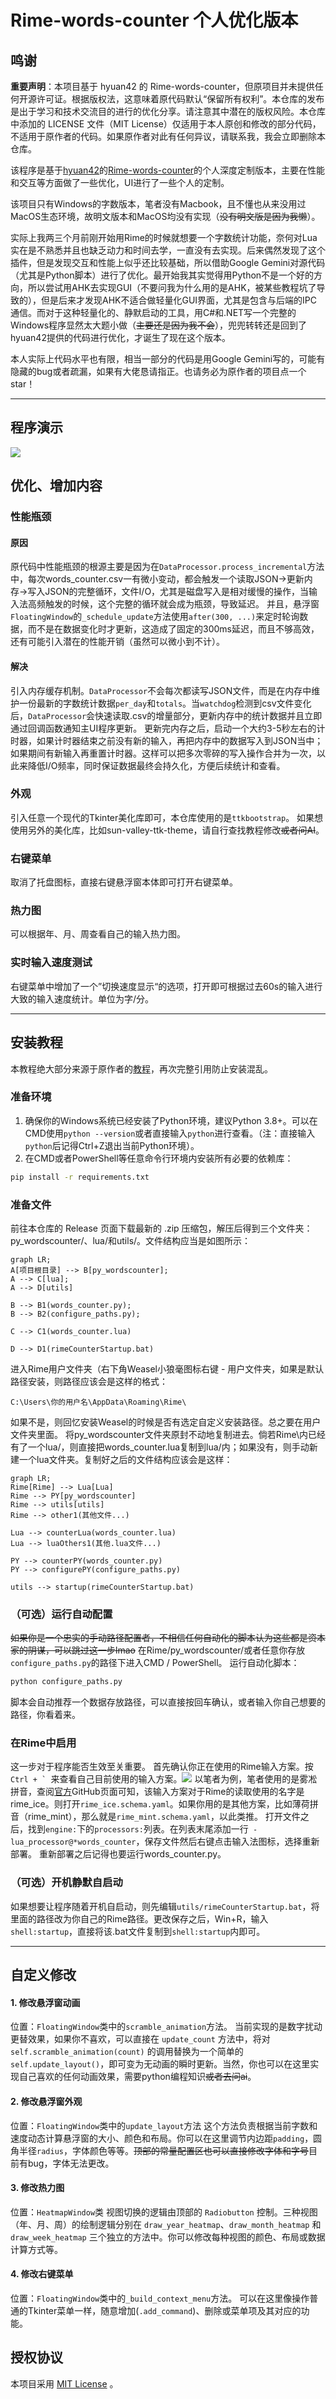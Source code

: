# Rime-words-counter 个人优化版本
## 鸣谢
**重要声明**：本项目基于 hyuan42 的 Rime-words-counter，但原项目并未提供任何开源许可证。根据版权法，这意味着原代码默认“保留所有权利”。本仓库的发布是出于学习和技术交流目的进行的优化分享。请注意其中潜在的版权风险。本仓库中添加的 LICENSE 文件（MIT License）仅适用于本人原创和修改的部分代码，不适用于原作者的代码。如果原作者对此有任何异议，请联系我，我会立即删除本仓库。

该程序是基于[hyuan42](https://github.com/hyuan42)的[Rime-words-counter](https://github.com/hyuan42/Rime-words-counter)的个人深度定制版本，主要在性能和交互等方面做了一些优化，UI进行了一些个人的定制。

该项目只有Windows的字数版本，笔者没有Macbook，且不懂也从来没用过MacOS生态环境，故明文版本和MacOS均没有实现（~~没有明文版是因为我懒~~）。

实际上我两三个月前刚开始用Rime的时候就想要一个字数统计功能，奈何对Lua实在是不熟悉并且也缺乏动力和时间去学，一直没有去实现。后来偶然发现了这个插件，但是发现交互和性能上似乎还比较基础，所以借助Google Gemini对源代码（尤其是Python脚本）进行了优化。最开始我其实觉得用Python不是一个好的方向，所以尝试用AHK去实现GUI（不要问我为什么用的是AHK，被某些教程坑了导致的），但是后来才发现AHK不适合做轻量化GUI界面，尤其是包含与后端的IPC通信。而对于这种轻量化的、静默启动的工具，用C#和.NET写一个完整的Windows程序显然太大题小做（~~主要还是因为我不会~~），兜兜转转还是回到了hyuan42提供的代码进行优化，才诞生了现在这个版本。

本人实际上代码水平也有限，相当一部分的代码是用Google Gemini写的，可能有隐藏的bug或者疏漏，如果有大佬恳请指正。也请务必为原作者的项目点一个star！

----------

## 程序演示
![](./assets/demo.gif)

## 优化、增加内容
### 性能瓶颈
#### 原因
原代码中性能瓶颈的根源主要是因为在`DataProcessor.process_incremental`方法中，每次words_counter.csv一有微小变动，都会触发一个读取JSON->更新内存->写入JSON的完整循环，文件I/O，尤其是磁盘写入是相对缓慢的操作，当输入法高频触发的时候，这个完整的循环就会成为瓶颈，导致延迟。
并且，悬浮窗`FloatingWindow`的`_schedule_update`方法使用`after(300, ...)`来定时轮询数据，而不是在数据变化时才更新，这造成了固定的300ms延迟，而且不够高效，还有可能引入潜在的性能开销（虽然可以微小到不计）。
#### 解决
引入内存缓存机制。`DataProcessor`不会每次都读写JSON文件，而是在内存中维护一份最新的字数统计数据`per_day`和`totals`。当`watchdog`检测到csv文件变化后，`DataProcessor`会快速读取.csv的增量部分，更新内存中的统计数据并且立即通过回调函数通知主UI程序更新。
更新完内存之后，启动一个大约3-5秒左右的计时器，如果计时器结束之前没有新的输入，再把内存中的数据写入到JSON当中；如果期间有新输入再重置计时器。这样可以把多次零碎的写入操作合并为一次，以此来降低I/O频率，同时保证数据最终会持久化，方便后续统计和查看。
### 外观
引入任意一个现代的Tkinter美化库即可，本仓库使用的是`ttkbootstrap`。
如果想使用另外的美化库，比如sun-valley-ttk-theme，请自行查找教程修改~~或者问AI~~。
### 右键菜单
取消了托盘图标，直接右键悬浮窗本体即可打开右键菜单。
### 热力图
可以根据年、月、周查看自己的输入热力图。
### 实时输入速度测试
右键菜单中增加了一个”切换速度显示“的选项，打开即可根据过去60s的输入进行大致的输入速度统计。单位为字/分。

--------

## 安装教程

本教程绝大部分来源于原作者的[教程](https://github.com/hyuan42/Rime-words-counter/blob/main/%E6%95%99%E7%A8%8B-%E6%93%8D%E4%BD%9C%E6%AD%A5%E9%AA%A4/Windows%E5%8D%95%E8%AE%BE%E5%A4%87%E4%BD%BF%E7%94%A8-%E5%B0%8F%E7%8B%BC%E6%AF%AB.md)，再次完整引用防止安装混乱。

### 准备环境
1. 确保你的Windows系统已经安装了Python环境，建议Python 3.8+。可以在CMD使用`python --version`或者直接输入`python`进行查看。（注：直接输入`python`后记得Ctrl+Z退出当前Python环境）。
2. 在CMD或者PowerShell等任意命令行环境内安装所有必要的依赖库：
```bash
pip install -r requirements.txt
```
### 准备文件
前往本仓库的 Release 页面下载最新的 .zip 压缩包，解压后得到三个文件夹：py_wordscounter/、lua/和utils/。文件结构应当是如图所示：
```mermaid
graph LR;
A[项目根目录] --> B[py_wordscounter];
A --> C[lua];
A --> D[utils]

B --> B1(words_counter.py);
B --> B2(configure_paths.py);

C --> C1(words_counter.lua)

D --> D1(rimeCounterStartup.bat)
```
进入Rime用户文件夹（右下角Weasel小狼毫图标右键 - 用户文件夹，如果是默认路径安装，则路径应该会是这样的格式：
```
C:\Users\你的用户名\AppData\Roaming\Rime\
```
如果不是，则回忆安装Weasel的时候是否有选定自定义安装路径。总之要在用户文件夹里面。
将py_wordscounter文件夹原封不动地复制进去。倘若Rime\内已经有了一个lua/，则直接把words_counter.lua复制到lua/内；如果没有，则手动新建一个lua文件夹。复制好之后的文件结构应该会是这样：
```mermaid
graph LR;
Rime[Rime] --> Lua[Lua]
Rime --> PY[py_wordscounter]
Rime --> utils[utils]
Rime --> other1(其他文件...)

Lua --> counterLua(words_counter.lua)
Lua --> luaOthers1(其他.lua文件...)

PY --> counterPY(words_counter.py)
PY --> configurePY(configure_paths.py)

utils --> startup(rimeCounterStartup.bat)
```
### （可选）运行自动配置
~~如果你是一个忠实的手动路径配置者，不相信任何自动化的脚本认为这些都是资本家的阴谋，可以跳过这一步lmao~~
在Rime/py_wordscounter/或者任意你存放`configure_paths.py`的路径下进入CMD / PowerShell。
运行自动化脚本：
```bash
python configure_paths.py
```
脚本会自动推荐一个数据存放路径，可以直接按回车确认，或者输入你自己想要的路径，你看着来。

### 在Rime中启用
这一步对于程序能否生效至关重要。
首先确认你正在使用的Rime输入方案。按``Ctrl + ` ``来查看自己目前使用的输入方案。![](./assets/schema.png)
以笔者为例，笔者使用的是雾凇拼音，查阅[官方](https://github.com/iDvel/rime-ice)GitHub页面可知，该输入方案对于Rime的读取使用的名字是rime_ice。则打开`rime_ice.schema.yaml`。如果你用的是其他方案，比如薄荷拼音（rime_mint），那么就是`rime_mint.schema.yaml`，以此类推。
打开文件之后，找到`engine:`下的`processors:`列表。在列表末尾添加一行` - lua_processor@*words_counter`，保存文件然后右键点击输入法图标，选择重新部署。
重新部署之后记得也要运行words_counter.py。


### （可选）开机静默自启动
如果想要让程序随着开机自启动，则先编辑`utils/rimeCounterStartup.bat`，将里面的路径改为你自己的Rime路径。更改保存之后，Win+R，输入`shell:startup`，直接将该.bat文件复制到`shell:startup`内即可。

------

## 自定义修改

#### 1. 修改悬浮窗动画
位置：`FloatingWindow`类中的`scramble_animation`方法。
当前实现的是数字扰动更替效果，如果你不喜欢，可以直接在 `update_count` 方法中，将对 `self.scramble_animation(count)` 的调用替换为一个简单的 `self.update_layout()`，即可变为无动画的瞬时更新。当然，你也可以在这里实现自己喜欢的任何动画效果，需要python编程知识~~或者去问ai~~。
#### 2. 修改悬浮窗外观
位置：`FloatingWindow`类中的`update_layout`方法
这个方法负责根据当前字数和速度动态计算悬浮窗的大小、颜色和布局。你可以在这里调节内边距`padding`，圆角半径`radius`，字体颜色等等。~~顶部的常量配置区也可以直接修改字体和字号~~目前有bug，字体无法更改。
#### 3. 修改热力图
位置：`HeatmapWindow`类
视图切换的逻辑由顶部的 `Radiobutton` 控制。三种视图（年、月、周）的绘制逻辑分别在 `draw_year_heatmap`、`draw_month_heatmap` 和 `draw_week_heatmap` 三个独立的方法中。你可以修改每种视图的颜色、布局或数据计算方式等。
#### 4. 修改右键菜单
位置：`FloatingWindow`类中的`_build_context_menu`方法。
可以在这里像操作普通的Tkinter菜单一样，随意增加(`.add_command`)、删除或菜单项及其对应的功能。

## 授权协议

本项目采用 [MIT License](./LICENSE) 。